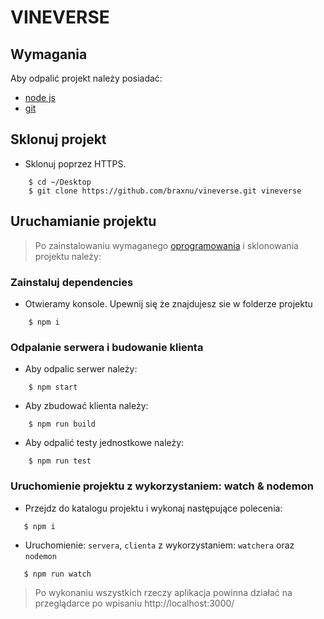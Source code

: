 # VINEVERSE
## Wymagania
Aby odpalić projekt należy posiadać:
- [node js](https://nodejs.org/en/download/)
- [git](https://git-scm.com/downloads)

## Sklonuj projekt
- Sklonuj poprzez HTTPS.
```shell
    $ cd ~/Desktop
    $ git clone https://github.com/braxnu/vineverse.git vineverse
```

## Uruchamianie projektu
> Po zainstalowaniu wymaganego [oprogramowania](https://nodejs.org/) i sklonowania projektu należy:
### Zainstaluj dependencies

- Otwieramy konsole. Upewnij się że znajdujesz sie w folderze projektu
```shell
    $ npm i
```
### Odpalanie serwera i budowanie klienta
- Aby odpalic serwer należy:
```shell
    $ npm start
```
- Aby zbudować klienta należy:
```shell
    $ npm run build
```
- Aby odpalić testy jednostkowe należy:
```shell
    $ npm run test
```

### Uruchomienie projektu z wykorzystaniem: watch & nodemon
- Przejdz do katalogu projektu i wykonaj następujące polecenia: 
   
```shell
   $ npm i
``` 
- Uruchomienie: `servera`, `clienta` z wykorzystaniem: `watchera` oraz `nodemon`
 
```shell
   $ npm run watch
```


>Po wykonaniu wszystkich rzeczy aplikacja powinna działać na przeglądarce po wpisaniu http://localhost:3000/
